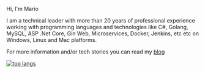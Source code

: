 Hi, I'm Mario

I am a technical leader with more than 20 years of professional experience working with programming languages and technologies like C#, Golang, MySQL, ASP .Net Core, Gin Web, Microservices, Docker, Jenkins, etc etc on Windows, Linux and Mac platforms.

For more information and/or tech stories you can read my [blog](https://mamcer.github.io/)

[![top langs](https://github-readme-stats.vercel.app/api/top-langs/?username=mamcer&layout=compact&theme=synthwave)](https://github.com/anuraghazra/github-readme-stats)
